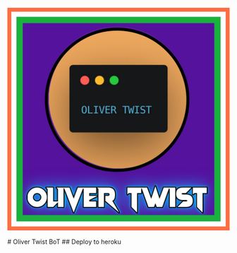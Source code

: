 <p align="center">
  <img src="assets/OliverTwistLoGo.jpg" alt="Oliver Twist Logo">
</p>
# Oliver Twist BoT
## Deploy to heroku

